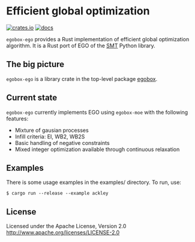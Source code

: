 # Efficient global optimization 

[![crates.io](https://img.shields.io/crates/v/egobox-ego)](https://crates.io/crates/egobox-ego)
[![docs](https://docs.rs/egobox-ego/badge.svg)](https://docs.rs/egobox-ego)

`egobox-ego` provides a Rust implementation of efficient global optimization algorithm.
It is a Rust port of EGO of the [SMT](https://smt.readthedocs.io) Python library.

## The big picture

`egobox-ego` is a library crate in the top-level package [egobox](https://github.com/relf/egobox).

## Current state

`egobox-ego` currently implements EGO using `egobox-moe` with the following features:

* Mixture of gausian processes
* Infill criteria: EI, WB2, WB2S
* Basic handling of negative constraints
* Mixed integer optimization available through continuous relaxation

## Examples

There is some usage examples in the examples/ directory. To run, use:

```
$ cargo run --release --example ackley
```

## License

Licensed under the Apache License, Version 2.0 http://www.apache.org/licenses/LICENSE-2.0

